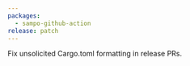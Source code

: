 ```yaml
---
packages:
  - sampo-github-action
release: patch
---
```


Fix unsolicited Cargo.toml formatting in release PRs.
